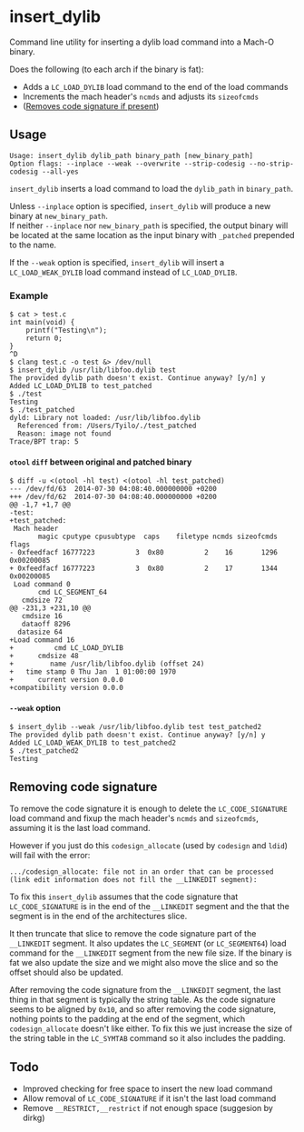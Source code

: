 insert_dylib
============

Command line utility for inserting a dylib load command into a Mach-O binary.

Does the following (to each arch if the binary is fat):

- Adds a `LC_LOAD_DYLIB` load command to the end of the load commands
- Increments the mach header's `ncmds` and adjusts its `sizeofcmds`
- ([Removes code signature if present](#removing-code-signature))

Usage
-----

```
Usage: insert_dylib dylib_path binary_path [new_binary_path]
Option flags: --inplace --weak --overwrite --strip-codesig --no-strip-codesig --all-yes
```

`insert_dylib` inserts a load command to load the `dylib_path` in `binary_path`.

Unless `--inplace` option is specified, `insert_dylib` will produce a new binary at `new_binary_path`.  
If neither `--inplace` nor `new_binary_path` is specified, the output binary will be located at the same location as the input binary with `_patched` prepended to the name.

If the `--weak` option is specified, `insert_dylib` will insert a `LC_LOAD_WEAK_DYLIB` load command instead of `LC_LOAD_DYLIB`.

### Example

```
$ cat > test.c
int main(void) {
	printf("Testing\n");
	return 0;}
^D
$ clang test.c -o test &> /dev/null
$ insert_dylib /usr/lib/libfoo.dylib test
The provided dylib path doesn't exist. Continue anyway? [y/n] y
Added LC_LOAD_DYLIB to test_patched
$ ./test
Testing
$ ./test_patched
dyld: Library not loaded: /usr/lib/libfoo.dylib
  Referenced from: /Users/Tyilo/./test_patched
  Reason: image not found
Trace/BPT trap: 5
```

#### `otool` `diff` between original and patched binary
```
$ diff -u <(otool -hl test) <(otool -hl test_patched)
--- /dev/fd/63	2014-07-30 04:08:40.000000000 +0200
+++ /dev/fd/62	2014-07-30 04:08:40.000000000 +0200
@@ -1,7 +1,7 @@
-test:
+test_patched:
 Mach header
       magic cputype cpusubtype  caps    filetype ncmds sizeofcmds      flags
- 0xfeedfacf 16777223          3  0x80          2    16       1296 0x00200085
+ 0xfeedfacf 16777223          3  0x80          2    17       1344 0x00200085
 Load command 0
       cmd LC_SEGMENT_64
   cmdsize 72
@@ -231,3 +231,10 @@
   cmdsize 16
   dataoff 8296
  datasize 64
+Load command 16
+          cmd LC_LOAD_DYLIB
+      cmdsize 48
+         name /usr/lib/libfoo.dylib (offset 24)
+   time stamp 0 Thu Jan  1 01:00:00 1970
+      current version 0.0.0
+compatibility version 0.0.0
```

#### `--weak` option

```
$ insert_dylib --weak /usr/lib/libfoo.dylib test test_patched2
The provided dylib path doesn't exist. Continue anyway? [y/n] y
Added LC_LOAD_WEAK_DYLIB to test_patched2
$ ./test_patched2
Testing
```

Removing code signature
----

To remove the code signature it is enough to delete the `LC_CODE_SIGNATURE` load command and fixup the mach header's `ncmds` and `sizeofcmds`, assuming it is the last load command.

However if you just do this `codesign_allocate` (used by `codesign` and `ldid`) will fail with the error:

```
.../codesign_allocate: file not in an order that can be processed (link edit information does not fill the __LINKEDIT segment):
```

To fix this `insert_dylib` assumes that the code signature that `LC_CODE_SIGNATURE` is in the end of the `__LINKEDIT` segment and the that the segment is in the end of the architectures slice.

It then truncate that slice to remove the code signature part of the `__LINKEDIT` segment. It also updates the `LC_SEGMENT` (or `LC_SEGMENT64`) load command for the `__LINKEDIT` segment from the new file size. If the binary is fat we also update the size and we might also move the slice and so the offset should also be updated.

After removing the code signature from the `__LINKEDIT` segment, the last thing in that segment is typically the string table. As the code signature seems to be aligned by `0x10`, and so after removing the code signature, nothing points to the padding at the end of the segment, which `codesign_allocate` doesn't like either. To fix this we just increase the size of the string table in the `LC_SYMTAB` command so it also includes the padding.

Todo
----

- Improved checking for free space to insert the new load command
- Allow removal of `LC_CODE_SIGNATURE` if it isn't the last load command
- Remove `__RESTRICT,__restrict` if not enough space (suggesion by dirkg)